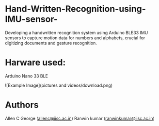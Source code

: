 # Hand-Written-Recognition-using-IMU-sensor-
Developing a handwritten recognition system using Arduino BLE33 IMU sensors to capture motion data for numbers and alphabets, crucial for digitizing documents and gesture recognition.

# Harware used:
Arduino Nano 33 BLE

![Example Image](pictures and videos/download.png)

# Authors
Allen C George (allenc@iisc.ac.in)
Ranwin kumar (ranwinkumar@iisc.ac.in)
